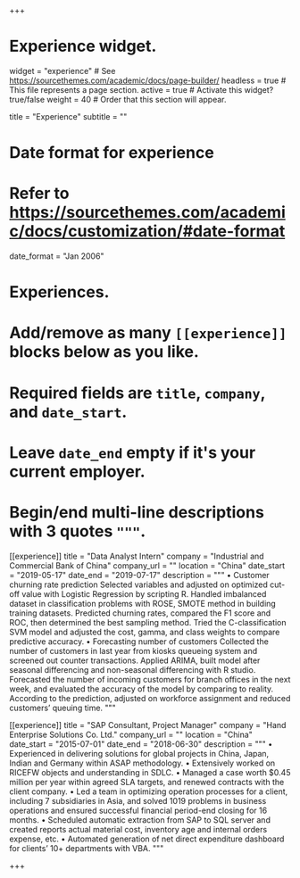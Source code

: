+++
# Experience widget.
widget = "experience"  # See https://sourcethemes.com/academic/docs/page-builder/
headless = true  # This file represents a page section.
active = true  # Activate this widget? true/false
weight = 40  # Order that this section will appear.

title = "Experience"
subtitle = ""

# Date format for experience
#   Refer to https://sourcethemes.com/academic/docs/customization/#date-format
date_format = "Jan 2006"

# Experiences.
#   Add/remove as many `[[experience]]` blocks below as you like.
#   Required fields are `title`, `company`, and `date_start`.
#   Leave `date_end` empty if it's your current employer.
#   Begin/end multi-line descriptions with 3 quotes `"""`.
[[experience]]
  title = "Data Analyst Intern"
  company = "Industrial and Commercial Bank of China"
  company_url = ""
  location = "China"
  date_start = "2019-05-17"
  date_end = "2019-07-17"
  description = """
  •	Customer churning rate prediction
    Selected variables and adjusted on optimized cut-off value with Logistic Regression by scripting R. 
    Handled imbalanced dataset in classification problems with ROSE, SMOTE method in building training datasets.
    Predicted churning rates, compared the F1 score and ROC, then determined the best sampling method. 
    Tried the C-classification SVM model and adjusted the cost, gamma, and class weights to compare predictive accuracy. 
  •	Forecasting number of customers 
    Collected the number of customers in last year from kiosks queueing system and screened out counter transactions.
    Applied ARIMA, built model after seasonal differencing and non-seasonal differencing with R studio.
    Forecasted the number of incoming customers for branch offices in the next week, and evaluated the accuracy of the model by comparing to reality.
    According to the prediction, adjusted on workforce assignment and reduced customers’ queuing time.
    """

[[experience]]
  title = "SAP Consultant, Project Manager"
  company = "Hand Enterprise Solutions Co. Ltd."
  company_url = ""
  location = "China"
  date_start = "2015-07-01"
  date_end = "2018-06-30"
  description = """
  • Experienced in delivering solutions for global projects in China, Japan, Indian and Germany within ASAP methodology.
  •	Extensively worked on RICEFW objects and understanding in SDLC.
  •	Managed a case worth $0.45 million per year within agreed SLA targets, and renewed contracts with the client company. 
  •	Led a team in optimizing operation processes for a client, including 7 subsidiaries in Asia, and solved 1019 problems in business operations and ensured successful financial period-end closing for 16 months.
  •	Scheduled automatic extraction from SAP to SQL server and created reports actual material cost, inventory age and internal orders expense, etc.
  •	Automated generation of net direct expenditure dashboard for clients’ 10+ departments with VBA. 
"""

+++
